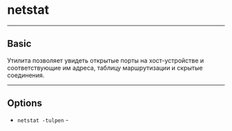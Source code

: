 # netstat
***
## Basic
Утилита позволяет увидеть открытые порты на хост-устройстве и соответствующие им адреса, таблицу маршрутизации и скрытые соединения.
***
## Options
- `netstat -tulpen` - 
